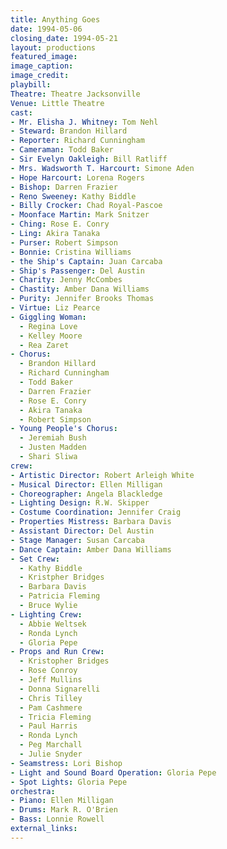 ```yaml
---
title: Anything Goes
date: 1994-05-06
closing_date: 1994-05-21
layout: productions
featured_image:
image_caption:
image_credit:
playbill:
Theatre: Theatre Jacksonville
Venue: Little Theatre
cast:
- Mr. Elisha J. Whitney: Tom Nehl
- Steward: Brandon Hillard
- Reporter: Richard Cunningham
- Cameraman: Todd Baker
- Sir Evelyn Oakleigh: Bill Ratliff
- Mrs. Wadsworth T. Harcourt: Simone Aden
- Hope Harcourt: Lorena Rogers
- Bishop: Darren Frazier
- Reno Sweeney: Kathy Biddle
- Billy Crocker: Chad Royal-Pascoe
- Moonface Martin: Mark Snitzer
- Ching: Rose E. Conry
- Ling: Akira Tanaka
- Purser: Robert Simpson
- Bonnie: Cristina Williams
- the Ship's Captain: Juan Carcaba
- Ship's Passenger: Del Austin
- Charity: Jenny McCombes
- Chastity: Amber Dana Williams
- Purity: Jennifer Brooks Thomas
- Virtue: Liz Pearce
- Giggling Woman:
  - Regina Love
  - Kelley Moore
  - Rea Zaret
- Chorus:
  - Brandon Hillard
  - Richard Cunningham
  - Todd Baker
  - Darren Frazier
  - Rose E. Conry
  - Akira Tanaka
  - Robert Simpson
- Young People's Chorus:
  - Jeremiah Bush
  - Justen Madden
  - Shari Sliwa
crew:
- Artistic Director: Robert Arleigh White
- Musical Director: Ellen Milligan
- Choreographer: Angela Blackledge
- Lighting Design: R.W. Skipper
- Costume Coordination: Jennifer Craig
- Properties Mistress: Barbara Davis
- Assistant Director: Del Austin
- Stage Manager: Susan Carcaba
- Dance Captain: Amber Dana Williams
- Set Crew:
  - Kathy Biddle
  - Kristpher Bridges
  - Barbara Davis
  - Patricia Fleming
  - Bruce Wylie
- Lighting Crew:
  - Abbie Weltsek
  - Ronda Lynch
  - Gloria Pepe
- Props and Run Crew:
  - Kristopher Bridges
  - Rose Conroy
  - Jeff Mullins
  - Donna Signarelli
  - Chris Tilley
  - Pam Cashmere
  - Tricia Fleming
  - Paul Harris
  - Ronda Lynch
  - Peg Marchall
  - Julie Snyder
- Seamstress: Lori Bishop
- Light and Sound Board Operation: Gloria Pepe
- Spot Lights: Gloria Pepe
orchestra:
- Piano: Ellen Milligan
- Drums: Mark R. O'Brien
- Bass: Lonnie Rowell
external_links:
---
```


